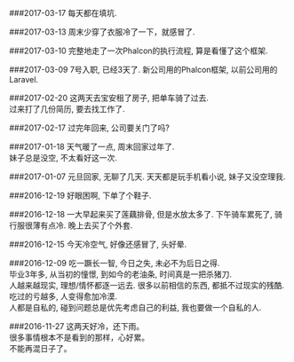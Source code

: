 ###2017-03-17
每天都在填坑.   

###2017-03-13
周末少穿了衣服冷了一下，就感冒了.   

###2017-03-10
完整地走了一次Phalcon的执行流程, 算是看懂了这个框架.   

###2017-03-09
7号入职, 已经3天了. 新公司用的Phalcon框架, 以前公司用的Laravel.   

###2017-02-20
这两天去宝安租了房子, 把单车骑了过去.   
过来打了几份简历, 要去找工作了.   

###2017-02-17
过完年回来, 公司要关门了吗?   

###2017-01-18
天气暖了一点, 周末回家过年了.   
妹子总是没空, 不太看好这一次.   

###2017-01-07
元旦回家, 无聊了几天. 天天都是玩手机看小说, 妹子又没空理我.   

###2016-12-19
好眼困啊, 下单了个鞋子.   

###2016-12-18
一大早起来买了莲藕排骨, 但是水放太多了. 下午骑车累死了, 骑行服很薄有点冷. 晚上去买了个外套.   

###2016-12-15
今天冷空气, 好像还感冒了, 头好晕.   

###2016-12-09
吃一蹶长一智, 今日之失, 未必不为后日之得.   
毕业3年多, 从当初的憧憬, 到如今的老油条, 时间真是一把杀猪刀.   
人越来越现实, 理想/情怀都逐一远去. 很多以前相信的东西, 都抵不过现实的残酷. 吃过的亏越多, 人变得愈加冷漠.   
人都是自私的, 碰到问题总是优先考虑自己的利益, 我也要做一个自私的人.   

###2016-11-27
这两天好冷，还下雨。   
很多事情根本不是看到的那样，心好累。   
不能再混日子了。   
